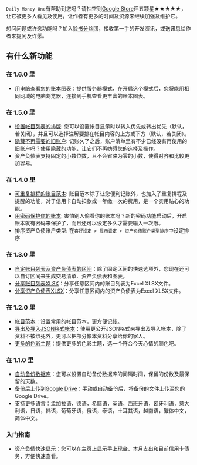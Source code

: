 `Daily Money One`有帮助到您吗？请抽空到[Google Store](https://play.google.com/store/apps/details?id=com.colaorange.dailymoneyone)评五颗星★★★★★，让它被更多人看见及使用，让作者有更多的时间及资源来继续加强及维护它。

想问问题或许愿功能吗？加入[脸书分丝团](https://www.facebook.com/colaorange.daily.money)，接收第一手的开发资讯，或送讯息给作者来提问及许愿。

## 有什么新功能

### 在 1.6.0 里
* [用电脑查看您的账本图表](https://youtu.be/Ag8cqg9gzi0)：提供服务器模式，在开启这个模式后，您将能用相同网域的电脑浏览器，连接到手机查看更丰富的账本图表。

### 在 1.5.0 里
* [设置帐目列表的排版](https://youtu.be/TzQj2pY6sWs): 您可以设置帐目显示时以转入优先或转出优先（默认，若关闭），并且可以选择注解要排在帐目内容的上方或下方（默认，若关闭）。
* [隐藏不再需要的旧账户](https://youtu.be/nKq7Mh_2nQA): 记账久了之后，账户清单里有不少已经没有再使用的旧账户吗？使用隐藏的功能，让它们不再妨碍您的选择及操作。
* 资产负债表支持固定的小数位数，且不会省略为零的小数，使得对齐和比较更加容易。

### 在 1.4.0 里
 * [可重复排程的账目范本](https://youtu.be/TzQj2pY6sWs): 账目范本除了让您便利记账外，也加入了重复排程及提醒的功能，对于信用卡自动扣款或一年缴一次的费用，是一个实用贴心的功能。
 * [用密码保护你的账本](https://youtu.be/peoYqNG_4pk): 害怕别人偷看你的账本吗？新的密码功能启动后，开启账本就有密码来保护了，而且还可以设定多久才需要输入一次哦。
 * 排序资产负债账户类型: 在`喜好设定 > 显示设定 > 资产负债账户类型排序`中设定排序

### 在 1.3.0 里
 * [自定账目列表及资产负债表的区间](https://youtu.be/O7EcLN82qIU)：除了固定区间的快速选项外，您现在还可以自订区间来生成交易清单、资产负债表和图表。
 * [分享账目列表XLSX](https://youtu.be/Bf7j39fsCSc)：分享任意区间内的账目列表为Excel XLSX文件。
 * [分享资产负债表XLSX](https://youtu.be/kpxJxNsButA)：分享任意区间内的资产负债表为Excel XLSX文件。

### 在 1.2.0 里
 * [帐目范本](https://youtu.be/CtfJ5BecZfY)：设置常用的帐目范本，更方便记帐。
 * [导出及导入JSON格式帐本](https://youtu.be/bHGEH7zcj78)：使用更公开JSON格式来导出及导入帐本，除了资料不被绑死外，更可以把部分帐本资料分享给你的家人。
 * [更多的色彩主题](https://youtu.be/3Yw7m2AOvfc)：提供更多的色彩主题，选一个符合今天心情的颜色吧。

### 在 1.1.0 里
 * [自动备份数据库](https://youtube.com/shorts/dWePWDncx0k)：您可以设置自动备份数据库的间隔时间，保留的份数及最保留的天数。
 * [备份后上传到Google Drive](https://youtu.be/hOJdtKElLuw)：手动或自动备份后，将备份的文件上传至您的Google Drive。
 * 支持更多语言：孟加拉语，德语，希腊语，英语，西班牙语，匈牙利语，意大利语，日语，韩语，葡萄牙语，俄语，泰语，土耳其语，越南语，繁体中文，简体中文。

### 入门指南
 * [资产负债快速显示](https://youtu.be/66tJxSrI_vQ)：您可以在主页上显示手上现金、本月支出和目前信用卡债务，方便快速查看。